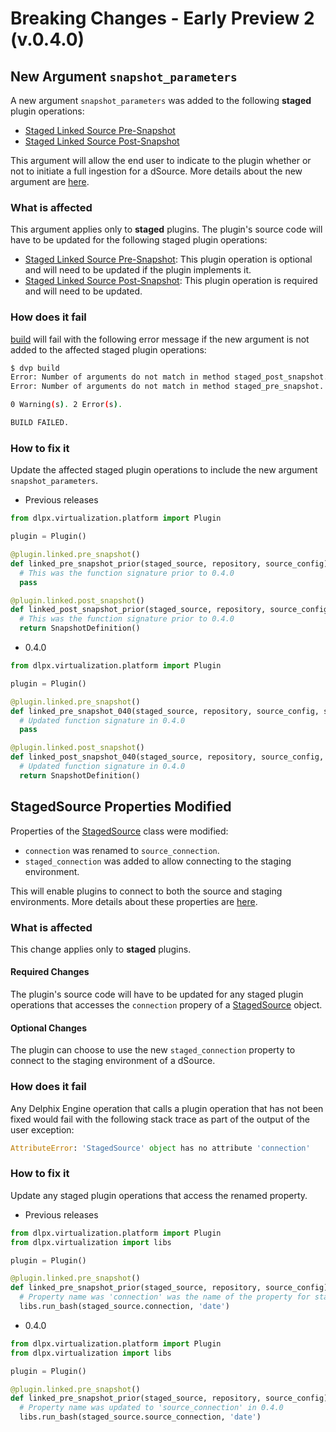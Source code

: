 # Breaking Changes - Early Preview 2 (v.0.4.0)

## New Argument `snapshot_parameters`
A new argument `snapshot_parameters` was added to the following **staged** plugin operations:

* [Staged Linked Source Pre-Snapshot](../../References/Plugin_Operations.md#staged-linked-source-pre-snapshot)
* [Staged Linked Source Post-Snapshot](../../References/Plugin_Operations.md#staged-linked-source-post-snapshot)

This argument will allow the end user to indicate to the plugin whether or not to initiate a full ingestion for a dSource. More details about the new argument are [here](../../Building_Your_First_Plugin/Data_Ingestion.md).

### What is affected
This argument applies only to **staged** plugins. The plugin's source code will have to be updated for the following staged plugin operations:

* [Staged Linked Source Pre-Snapshot](../../References/Plugin_Operations.md#staged-linked-source-pre-snapshot): This plugin operation is optional and will need to be updated if the plugin implements it.
* [Staged Linked Source Post-Snapshot](../../References/Plugin_Operations.md#staged-linked-source-post-snapshot): This plugin operation is required and will need to be updated.

### How does it fail
[build](../../References/CLI.md#build) will fail with the following error message if the new argument is not added to the affected staged plugin operations:

```bash
$ dvp build
Error: Number of arguments do not match in method staged_post_snapshot. Expected: ['staged_source', 'repository', 'source_config', 'snapshot_parameters'], Found: ['repository', 'source_config', 'staged_source'].
Error: Number of arguments do not match in method staged_pre_snapshot. Expected: ['staged_source', 'repository', 'source_config', 'snapshot_parameters'], Found: ['repository', 'source_config', 'staged_source'].

0 Warning(s). 2 Error(s).

BUILD FAILED.
```

### How to fix it
Update the affected staged plugin operations to include the new argument `snapshot_parameters`.

* Previous releases

```python
from dlpx.virtualization.platform import Plugin

plugin = Plugin()

@plugin.linked.pre_snapshot()
def linked_pre_snapshot_prior(staged_source, repository, source_config):
  # This was the function signature prior to 0.4.0
  pass

@plugin.linked.post_snapshot()
def linked_post_snapshot_prior(staged_source, repository, source_config):
  # This was the function signature prior to 0.4.0
  return SnapshotDefinition()
```

* 0.4.0

```python
from dlpx.virtualization.platform import Plugin

plugin = Plugin()

@plugin.linked.pre_snapshot()
def linked_pre_snapshot_040(staged_source, repository, source_config, snapshot_parameters):
  # Updated function signature in 0.4.0
  pass

@plugin.linked.post_snapshot()
def linked_post_snapshot_040(staged_source, repository, source_config, snapshot_parameters):
  # Updated function signature in 0.4.0
  return SnapshotDefinition()

```

## StagedSource Properties Modified
Properties of the [StagedSource](../../References/Classes.md#stagedsource) class were modified:

* `connection` was renamed to `source_connection`.
* `staged_connection` was added to allow connecting to the staging environment.

This will enable plugins to connect to both the source and staging environments. More details about these properties are [here](../../References/Classes.md#stagedsource).

### What is affected
This change applies only to **staged** plugins.<br/>

#### Required Changes
The plugin's source code will have to be updated for any staged plugin operations that accesses the `connection` propery of a [StagedSource](../../References/Classes.md#stagedsource) object.

#### Optional Changes
The plugin can choose to use the new `staged_connection` property to connect to the staging environment of a dSource.

### How does it fail
Any Delphix Engine operation that calls a plugin operation that has not been fixed would fail with the following stack trace as part of the output of the user exception:

```python
AttributeError: 'StagedSource' object has no attribute 'connection'
```

### How to fix it
Update any staged plugin operations that access the renamed property.

* Previous releases

```python
from dlpx.virtualization.platform import Plugin
from dlpx.virtualization import libs

plugin = Plugin()

@plugin.linked.pre_snapshot()
def linked_pre_snapshot_prior(staged_source, repository, source_config):
  # Property name was 'connection' was the name of the property for staged_source prior to 0.4.0
  libs.run_bash(staged_source.connection, 'date')
```

* 0.4.0

```python
from dlpx.virtualization.platform import Plugin
from dlpx.virtualization import libs

plugin = Plugin()

@plugin.linked.pre_snapshot()
def linked_pre_snapshot_prior(staged_source, repository, source_config):
  # Property name was updated to 'source_connection' in 0.4.0
  libs.run_bash(staged_source.source_connection, 'date')
```
